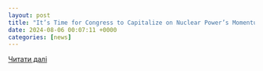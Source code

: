```yaml
---
layout: post
title: "It’s Time for Congress to Capitalize on Nuclear Power’s Momentum | RealClearEnergy"
date: 2024-08-06 00:07:11 +0000
categories: [news]
---
```


[Читати далі](https://www.realclearenergy.org/articles/2024/08/05/its_time_for_congress_to_capitalize_on_nuclear_powers_momentum_1049607.html)
